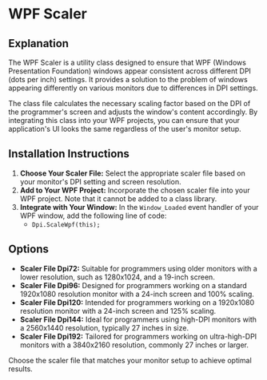 # WPF Scaler

## Explanation
The WPF Scaler is a utility class designed to ensure that WPF (Windows Presentation Foundation) windows appear consistent across different DPI (dots per inch) settings. It provides a solution to the problem of windows appearing differently on various monitors due to differences in DPI settings.

The class file calculates the necessary scaling factor based on the DPI of the programmer's screen and adjusts the window's content accordingly. By integrating this class into your WPF projects, you can ensure that your application's UI looks the same regardless of the user's monitor setup.

## Installation Instructions
1. **Choose Your Scaler File:** Select the appropriate scaler file based on your monitor's DPI setting and screen resolution.
2. **Add to Your WPF Project:** Incorporate the chosen scaler file into your WPF project. Note that it cannot be added to a class library.
3. **Integrate with Your Window:** In the `Window_Loaded` event handler of your WPF window, add the following line of code: 
    - `Dpi.ScaleWpf(this);`
## Options
- **Scaler File Dpi72:** Suitable for programmers using older monitors with a lower resolution, such as 1280x1024, and a 19-inch screen.
- **Scaler File Dpi96:** Designed for programmers working on a standard 1920x1080 resolution monitor with a 24-inch screen and 100% scaling.
- **Scaler File Dpi120:** Intended for programmers working on a 1920x1080 resolution monitor with a 24-inch screen and 125% scaling.
- **Scaler File Dpi144:** Ideal for programmers using high-DPI monitors with a 2560x1440 resolution, typically 27 inches in size.
- **Scaler File Dpi192:** Tailored for programmers working on ultra-high-DPI monitors with a 3840x2160 resolution, commonly 27 inches or larger.

Choose the scaler file that matches your monitor setup to achieve optimal results.

